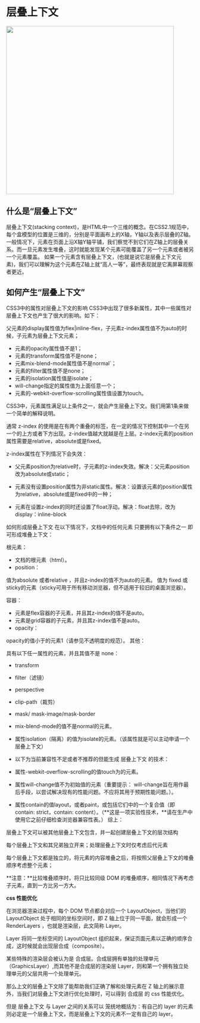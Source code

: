 # 层叠上下文

<img src="../assets/css/zindex.png" style="width:450px">

## 什么是“层叠上下文”
层叠上下文(stacking context)，是HTML中一个三维的概念。在CSS2.1规范中，每个盒模型的位置是三维的，分别是平面画布上的X轴，Y轴以及表示层叠的Z轴。一般情况下，元素在页面上沿X轴Y轴平铺，我们察觉不到它们在Z轴上的层叠关系。而一旦元素发生堆叠，这时就能发现某个元素可能覆盖了另一个元素或者被另一个元素覆盖。
如果一个元素含有层叠上下文，(也就是说它是层叠上下文元素)，我们可以理解为这个元素在Z轴上就“高人一等”，最终表现就是它离屏幕观察者更近。

## 如何产生“层叠上下文”

CSS3中的属性对层叠上下文的影响
CSS3中出现了很多新属性，其中一些属性对层叠上下文也产生了很大的影响。如下：

父元素的display属性值为flex|inline-flex，子元素z-index属性值不为auto的时候，子元素为层叠上下文元素；
- 元素的opacity属性值不是1；
- 元素的transform属性值不是none；
- 元素mix-blend-mode属性值不是normal`；
- 元素的filter属性值不是none；
- 元素的isolation属性值是isolate；
- will-change指定的属性值为上面任意一个；
- 元素的-webkit-overflow-scrolling属性值设置为touch。

CSS3中，元素属性满足以上条件之一，就会产生层叠上下文。我们用第1条来做一个简单的解释说明。


通常 z-index 的使用是在有两个重叠的标签，在一定的情况下控制其中一个在另一个的上方或者下方出现。z-index值越大就越是在上层。z-index元素的position属性需要是relative，absolute或是fixed。

z-index属性在下列情况下会失效：

- 父元素position为relative时，子元素的z-index失效。解决：父元素position改为absolute或static；

- 元素没有设置position属性为非static属性。解决：设置该元素的position属性为relative，absolute或是fixed中的一种；

- 元素在设置z-index的同时还设置了float浮动。解决：float去除，改为display：inline-block



如何形成层叠上下文
在以下情况下，文档中的任何元素 只要拥有以下条件之一 即可形成堆叠上下文：

根元素：

- 文档的根元素（html）。
- position：

值为absolute 或者relative ，并且z-index的值不为auto的元素。
值为 fixed 或 sticky的元素（sticky可用于所有移动浏览器，但不适用于较旧的桌面浏览器）。


容器：

- 元素是flex容器的子元素，并且其z-index的值不是auto。
- 元素是grid容器的子元素，并且其z-index值不是auto。
- opacity：
  
opacity的值小于的元素1（请参见不透明度的规范）。
其他：

具有以下任一属性的元素，并且其值不是 none：
- transform
- filter（滤镜）
- perspective
- clip-path（裁剪）
- mask/ mask-image/mask-border
- mix-blend-mode的值不是normal的元素。
- 属性isolation（隔离）的值为isolate的元素。（该属性就是可以主动申请一个 层叠上下文）
- 以下为当前兼容性不足或者不推荐的但能生成 层叠上下文 的技术：

- 属性-webkit-overflow-scrolling的值touch为的元素。
- 属性will-change值不为初始值的元素（重要提示： will-change旨在用作最后手段，以尝试解决现有的性能问题。不应将其用于预期性能问题。）。
- 属性contain的值layout，或者paint，或包括它们中的一个复合值（即contain: strict，contain: content）。（**这是一项实验性技术，**请在生产中使用它之前仔细检查浏览器兼容性表。）
综上：

层叠上下文可以被其他层叠上下文包含，并一起创建层叠上下文的层次结构

每个层叠上下文和其兄弟独立开来；处理层叠上下文时仅考虑后代元素

每个层叠上下文都是独立的，将元素的内容堆叠之后，将按照父层叠上下文的堆叠顺序考虑整个元素；

**注意：**比较堆叠顺序时，将只比较同级 DOM 的堆叠顺序，相同情况下再考虑子元素，直到一方比另一方大。


**css 性能优化**

在浏览器渲染过程中，每个 DOM 节点都会对应一个 LayoutObject，当他们的 LayoutObject 处于相同的坐标空间时，即 Z 轴上位于同一平面，就会形成一个 RenderLayers ，也就是渲染层，此文简称 Layer。

Layer 将同一坐标空间的 LayoutObject 组织起来，保证页面元素以正确的顺序合成，这时候就会出现层合成（composite）。

某些特殊的渲染层会被认为是 合成层。合成层拥有单独的处理单元（GraphicsLayer）,而其他不是合成层的渲染层 Layer，则和第一个拥有独立处理单元的父层共用一个处理单元。

那么上文的层叠上下文除了能帮助我们正确了解和处理元素在 Z 轴上的展示意外，当我们对层叠上下文进行优化处理时，可以得到 合成层 的 css 性能优化。

但是 层叠上下文 与 Layer 之间的关系可以 笼统地概括为：有自己的 layer 的元素则必定是一个层叠上下文，而是层叠上下文的元素不一定有自己的 layer。
